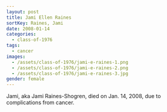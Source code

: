 ```yaml
---
layout: post
title: Jami Ellen Raines
sortKey: Raines, Jami
date: 2008-01-14
categories:
  - class-of-1976
tags:
  - cancer
images:
  - /assets/class-of-1976/jami-e-raines-1.png
  - /assets/class-of-1976/jami-e-raines-2.png
  - /assets/class-of-1976/jami-e-raines-3.jpg
gender: female
---
```


Jami, aka Jami Raines-Shogren, died on Jan. 14, 2008, due to complications from cancer.
